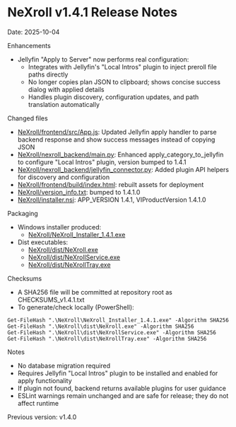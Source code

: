 # NeXroll v1.4.1 Release Notes

Date: 2025-10-04

Enhancements

- Jellyfin "Apply to Server" now performs real configuration:
  - Integrates with Jellyfin's "Local Intros" plugin to inject preroll file paths directly
  - No longer copies plan JSON to clipboard; shows concise success dialog with applied details
  - Handles plugin discovery, configuration updates, and path translation automatically

Changed files

- [NeXroll/frontend/src/App.js](NeXroll/frontend/src/App.js): Updated Jellyfin apply handler to parse backend response and show success messages instead of copying JSON
- [NeXroll/nexroll_backend/main.py](NeXroll/nexroll_backend/main.py): Enhanced apply_category_to_jellyfin to configure "Local Intros" plugin, version bumped to 1.4.1
- [NeXroll/nexroll_backend/jellyfin_connector.py](NeXroll/nexroll_backend/jellyfin_connector.py): Added plugin API helpers for discovery and configuration
- [NeXroll/frontend/build/index.html](NeXroll/frontend/build/index.html): rebuilt assets for deployment
- [NeXroll/version_info.txt](NeXroll/version_info.txt): bumped to 1.4.1.0
- [NeXroll/installer.nsi](NeXroll/installer.nsi): APP_VERSION 1.4.1, VIProductVersion 1.4.1.0

Packaging

- Windows installer produced:
  - [NeXroll/NeXroll_Installer_1.4.1.exe](NeXroll/NeXroll_Installer_1.4.1.exe)
- Dist executables:
  - [NeXroll/dist/NeXroll.exe](NeXroll/dist/NeXroll.exe)
  - [NeXroll/dist/NeXrollService.exe](NeXroll/dist/NeXrollService.exe)
  - [NeXroll/dist/NeXrollTray.exe](NeXroll/dist/NeXrollTray.exe)

Checksums

- A SHA256 file will be committed at repository root as CHECKSUMS_v1.4.1.txt
- To generate/check locally (PowerShell):

```
Get-FileHash ".\NeXroll\NeXroll_Installer_1.4.1.exe" -Algorithm SHA256
Get-FileHash ".\NeXroll\dist\NeXroll.exe" -Algorithm SHA256
Get-FileHash ".\NeXroll\dist\NeXrollService.exe" -Algorithm SHA256
Get-FileHash ".\NeXroll\dist\NeXrollTray.exe" -Algorithm SHA256
```

Notes

- No database migration required
- Requires Jellyfin "Local Intros" plugin to be installed and enabled for apply functionality
- If plugin not found, backend returns available plugins for user guidance
- ESLint warnings remain unchanged and are safe for release; they do not affect runtime

Previous version: v1.4.0